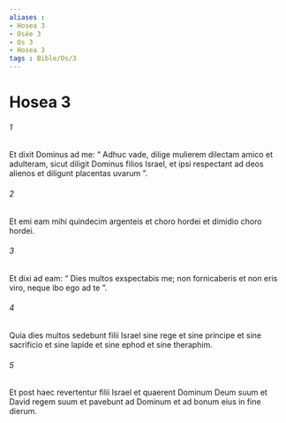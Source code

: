```yaml
---
aliases : 
- Hosea 3
- Osée 3
- Os 3
- Hosea 3
tags : Bible/Os/3
---
```


# Hosea 3

###### 1
Et dixit Dominus ad me: “ Adhuc vade, dilige mulierem dilectam amico et adulteram, sicut diligit Dominus filios Israel, et ipsi respectant ad deos alienos et diligunt placentas uvarum ”.
###### 2
Et emi eam mihi quindecim argenteis et choro hordei et dimidio choro hordei. 
###### 3
Et dixi ad eam: “ Dies multos exspectabis me; non fornicaberis et non eris viro, neque ibo ego ad te ”. 
###### 4
Quia dies multos sedebunt filii Israel sine rege et sine principe et sine sacrificio et sine lapide et sine ephod et sine theraphim. 
###### 5
Et post haec revertentur filii Israel et quaerent Dominum Deum suum et David regem suum et pavebunt ad Dominum et ad bonum eius in fine dierum.

